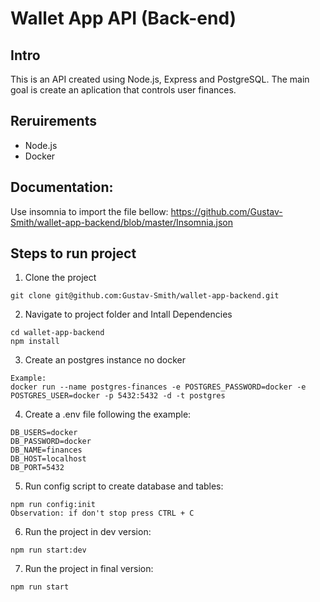 # Wallet App API (Back-end)

## Intro

This is an API created using Node.js, Express and PostgreSQL.
The main goal is create an aplication that controls user finances.

## Reruirements

- Node.js
- Docker

## Documentation: 

Use insomnia to import the file bellow:
https://github.com/Gustav-Smith/wallet-app-backend/blob/master/Insomnia.json

## Steps to run project

1. Clone the project 

```
git clone git@github.com:Gustav-Smith/wallet-app-backend.git
```

2. Navigate to project folder and Intall Dependencies 

```
cd wallet-app-backend
npm install
```

3. Create an postgres instance no docker

```
Example:
docker run --name postgres-finances -e POSTGRES_PASSWORD=docker -e POSTGRES_USER=docker -p 5432:5432 -d -t postgres

```

4. Create a .env file following  the example:

```
DB_USERS=docker
DB_PASSWORD=docker
DB_NAME=finances
DB_HOST=localhost
DB_PORT=5432
```

5. Run config script to create database and tables:

```
npm run config:init
Observation: if don't stop press CTRL + C
```

6. Run the project in dev version:

```
npm run start:dev
```

7. Run the project in final version:

```
npm run start
```


